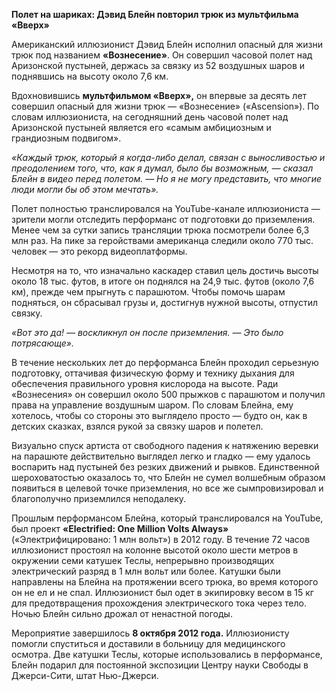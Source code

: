 **Полет на шариках: Дэвид Блейн повторил трюк из мультфильма «Вверх»**

Американский иллюзионист Дэвид Блейн исполнил опасный для жизни трюк под названием **«Вознесение»**. Он совершил часовой полет над Аризонской пустыней, держась за связку из 52 воздушных шаров и поднявшись на высоту около 7,6 км.

Вдохновившись **мультфильмом «Вверх»,** он впервые за десять лет совершил опасный для жизни трюк — «Вознесение» («Ascension»). По словам иллюзиониста, на сегодняшний день часовой полет над Аризонской пустыней является его «самым амбициозным и грандиозным подвигом».

_«Каждый трюк, который я когда-либо делал, связан с выносливостью и преодолением того, что, как я думал, было бы возможным, — сказал Блейн в видео перед полетом. — Но я не могу представить, что многие люди могли бы об этом мечтать»._

Полет полностью транслировался на YouTube-канале иллюзиониста — зрители могли отследить перформанс от подготовки до приземления. Менее чем за сутки запись трансляции трюка посмотрели более 6,3 млн раз. На пике за геройствами американца следили около 770 тыс. человек — это рекорд видеоплатформы.

Несмотря на то, что изначально каскадер ставил цель достичь высоты около 18 тыс. футов, в итоге он поднялся на 24,9 тыс. футов (около 7,6 км), прежде чем прыгнуть с парашютом. Чтобы помочь шарам подняться, он сбрасывал грузы и, достигнув нужной высоты, отпустил связку.

_«Вот это да! — воскликнул он после приземления. — Это было потрясающе»._

В течение нескольких лет до перформанса Блейн проходил серьезную подготовку, оттачивая физическую форму и технику дыхания для обеспечения правильного уровня кислорода на высоте. Ради «Вознесения» он совершил около 500 прыжков с парашютом и получил права на управление воздушным шаром. По словам Блейна, ему хотелось, чтобы со стороны это выглядело просто — будто он, как в детских сказках, взялся рукой за связку шаров и полетел.

Визуально спуск артиста от свободного падения к натяжению веревки на парашюте действительно выглядел легко и гладко — ему удалось воспарить над пустыней без резких движений и рывков. Единственной шероховатостью оказалось то, что Блейн не сумел волшебным образом появиться в целевой точке приземления, но все же сымпровизировал и благополучно приземлился неподалеку.

Прошлым перформансом Блейна, который транслировался на YouTube, был проект **«Electrified: One Million Volts Always»** («Электрифицировано: 1 млн вольт») в 2012 году. В течение 72 часов иллюзионист простоял на колонне высотой около шести метров в окружении семи катушек Теслы, непрерывно производящих электрический разряд в 1 млн вольт или более. Катушки были направлены на Блейна на протяжении всего трюка, во время которого он не ел и не спал. Иллюзионист был одет в экипировку весом в 15 кг для предотвращения прохождения электрического тока через тело. Ночью Блейн сильно дрожал от ненастной погоды.

Мероприятие завершилось **8 октября 2012 года.** Иллюзионисту помогли спуститься и доставили в больницу для медицинского осмотра. Две катушки Теслы, которые использовались в перформансе, Блейн подарил для постоянной экспозиции Центру науки Свободы в Джерси-Сити, штат Нью-Джерси.
